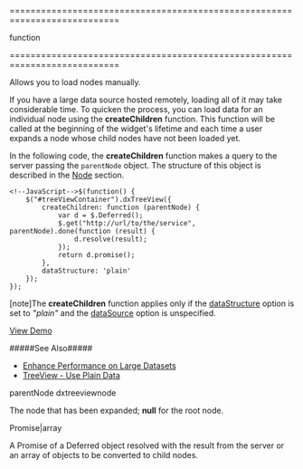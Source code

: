 <!--**
/*-------------------------------------------
    Auto-generated file. Do not modify.
-------------------------------------------

**-->
===========================================================================
<!--type-->function<!--/type-->
===========================================================================

<!--shortDescription-->
Allows you to load nodes manually.
<!--/shortDescription-->

<!--fullDescription-->
If you have a large data source hosted remotely, loading all of it may take considerable time. To quicken the process, you can load data for an individual node using the **createChildren** function. This function will be called at the beginning of the widget's lifetime and each time a user expands a node whose child nodes have not been loaded yet.

In the following code, the **createChildren** function makes a query to the server passing the `parentNode` object. The structure of this object is described in the [Node](/Documentation/ApiReference/UI_Widgets/dxTreeView/Node/) section.

    <!--JavaScript-->$(function() {
        $("#treeViewContainer").dxTreeView({
            createChildren: function (parentNode) {
                var d = $.Deferred();
                $.get("http://url/to/the/service", parentNode).done(function (result) {
                    d.resolve(result);
                });
                return d.promise();
            },
            dataStructure: 'plain'
        });
    });

[note]The **createChildren** function applies only if the [dataStructure](/Documentation/ApiReference/UI_Widgets/dxTreeView/Configuration/#dataStructure) option is set to *"plain"* and the [dataSource](/Documentation/ApiReference/UI_Widgets/dxTreeView/Configuration/#dataSource) option is unspecified.

<a href="https://js.devexpress.com/Demos/WidgetsGallery/Demo/Tree_View/LoadDataOnDemand/jQuery/Light/" class="button orange small fix-width-155" style="margin-right: 20px;" target="_blank">View Demo</a>


#####See Also#####
- [Enhance Performance on Large Datasets](/Documentation/Guide/Widgets/TreeView/Enhance_Performance_on_Large_Datasets/)
- [TreeView - Use Plain Data](/Documentation/Guide/Widgets/TreeView/Use_Plain_Data/)
<!--/fullDescription-->
<!--typeFunctionParamName1-->parentNode<!--/typeFunctionParamName1-->
<!--typeFunctionParamType1-->dxtreeviewnode<!--/typeFunctionParamType1-->
<!--typeFunctionParamDescription1-->
The node that has been expanded; **null** for the root node.
<!--/typeFunctionParamDescription1-->

<!--typeFunctionReturnType-->Promise|array<!--/typeFunctionReturnType-->
<!--typeFunctionReturnDescription-->
A Promise of a Deferred object resolved with the result from the server or an array of objects to be converted to child nodes.
<!--/typeFunctionReturnDescription-->